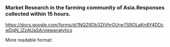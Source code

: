 ### Market Research in the farming community of Asia.Responses collected within 15 hours. 

https://docs.google.com/forms/d/1NQZ6Db3ZtVhrGUrw7SROLaKn8Y4DDcwDqN_IZzAUaSA/viewanalytics

More readable format:

